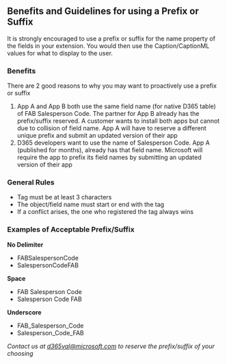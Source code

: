 ## Benefits and Guidelines for using a Prefix or Suffix ##

It is strongly encouraged to use a prefix or suffix for the name property of the fields in your extension. You would then use the Caption/CaptionML values for what to display to the user.

### Benefits ###

There are 2 good reasons to why you may want to proactively use a prefix or suffix

1. App A and App B both use the same field name (for native D365 table) of FAB Salesperson Code. The partner for App B already has the prefix/suffix reserved. A customer wants to install both apps but cannot due to collision of field name. App A will have to reserve a different unique prefix and submit an updated version of their app
2. D365 developers want to use the name of Salesperson Code. App A (published for months), already has that field name. Microsoft will require the app to prefix its field names by submitting an updated version of their app

### General Rules ###

- Tag must be at least 3 characters
- The object/field name must start or end with the tag
- If a conflict arises, the one who registered the tag always wins

### Examples of Acceptable Prefix/Suffix ###
**No Delimiter**
- FABSalespersonCode
- SalespersonCodeFAB

**Space**
- FAB Salesperson Code
- Salesperson Code FAB

**Underscore**
- FAB_Salesperson_Code
- Salesperson_Code_FAB

*Contact us at d365val@microsoft.com to reserve the prefix/suffix of your choosing*
